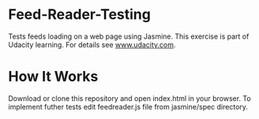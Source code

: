# Feed-Reader-Testing
Tests feeds loading on a web page using Jasmine. This exercise is part of Udacity learning. For details see www.udacity.com.
# How It Works
Download or clone this repository and open index.html in your browser. To implement futher tests edit feedreader.js file from jasmine/spec directory.
